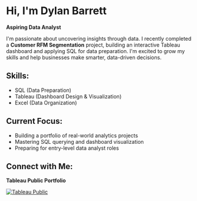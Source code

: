 # Hi, I'm Dylan Barrett
**Aspiring Data Analyst**

I'm passionate about uncovering insights through data. I recently completed a **Customer RFM Segmentation** project, building an interactive Tableau dashboard and applying SQL for data preparation. I'm excited to grow my skills and help businesses make smarter, data-driven decisions.

## Skills:
- SQL (Data Preparation)
- Tableau (Dashboard Design & Visualization)
- Excel (Data Organization)

## Current Focus:
- Building a portfolio of real-world analytics projects
- Mastering SQL querying and dashboard visualization
- Preparing for entry-level data analyst roles

## Connect with Me:

**Tableau Public Portfolio**

[![Tableau Public](https://img.shields.io/badge/Tableau-Public-blue?logo=tableau&logoColor=white)](https://public.tableau.com/app/profile/dylan.barrett1539)
